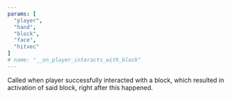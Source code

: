 ```yaml
---
params: [
  "player",
  "hand",
  "block",
  "face",
  "hitvec"
]
# name: "__on_player_interacts_with_block"
---
```

Called when player successfully interacted with a block, which resulted in activation of said block,
right after this happened.
